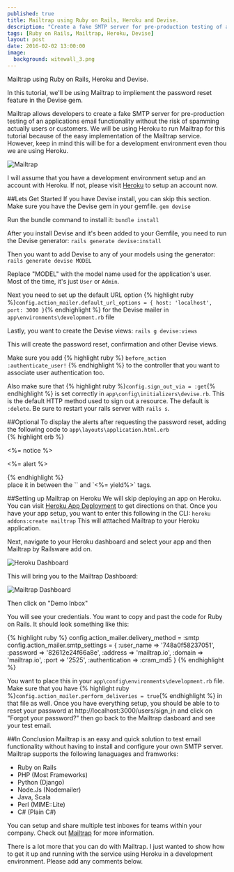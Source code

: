 ```yaml
---
published: true
title: Mailtrap using Ruby on Rails, Heroku and Devise.
description: "Create a fake SMTP server for pre-production testing of an applications email functionality without the risk of spamming actually users or customers"
tags: [Ruby on Rails, Mailtrap, Heroku, Devise]
layout: post   
date: 2016-02-02 13:00:00
image:
  background: witewall_3.png
---
```


Mailtrap using Ruby on Rails, Heroku and Devise. 

In this tutorial, we'll be using Mailtrap to impliement the password reset feature in the Devise gem.

Mailtrap allows developers to create a fake SMTP server for pre-production testing of an applications email functionality without the risk of spamming actually users or customers. We will be using Heroku to run Mailtrap for this tutorial because of the easy implementation of the Mailtrap service. However, keep in mind this will be for a development environment even thou we are using Heroku.

![Mailtrap](https://s3.amazonaws.com/github-mtdavis/mailtrap-home.jpg)

I will assume that you have a development environment setup and an account with Heroku. If not, please visit [Heroku](http://heroku.com) to setup an account now.

##Lets Get Started
If you have Devise install, you can skip this section.
Make sure you have the Devise gem in your gemfile.
`gem devise`

Run the bundle command to install it:
`bundle install`

After you install Devise and it's been added to your Gemfile, you need to run the Devise generator:
`rails generate devise:install`

Then you want to add Devise to any of your models using the generator:
`rails generate devise MODEL`

Replace "MODEL" with the model name used for the application's user. Most of the time, it's just `User` or `Admin`.

Next you need to set up the default URL option {% highlight ruby %}`config.action_mailer.default_url_options = { host: 'localhost', port: 3000 }`{% endhighlight %} for the Devise mailer in `app\environments\development.rb` file

Lastly, you want to create the Devise views:
`rails g devise:views`

This will create the password reset, confirmation and other Devise views.

Make sure you add {% highlight ruby %} `before_action :authenticate_user!` {% endhighlight %} to the controller that you want to associate user authentication too.

Also make sure that {% highlight ruby %}`config.sign_out_via = :get`{% endhighlight %} is set correctly in `app\config\initializers\devise.rb`. This is the default HTTP method used to sign out a resource. The default is `:delete`. Be sure to restart your rails server with `rails s`.

##Optional 
To display the alerts after requesting the password reset, adding the following code to `app\layouts\application.html.erb` <br> 
{% highlight erb %}
<p class="notice"><%= notice %></p>
<p class="alert"><%= alert %></p>
{% endhighlight %}
<br>
place it in between the `<body>` and `<%= yield%>` tags.

##Setting up Mailtrap on Heroku
We will skip deploying an app on Heroku. You can visit [Heroku App Deployment](https://devcenter.heroku.com/articles/git) to get directions on that. Once you have your app setup, you want to enter this following in the CLI: 
`heroku addons:create mailtrap` This will atttached Mailtrap to your Heroku application.

Next, navigate to your Heroku dashboard and select your app and then Mailtrap by Railsware add on.

![Heroku Dashboard](https://s3.amazonaws.com/github-mtdavis/heroku-db.JPG)


This will bring you to the Mailtrap Dashboard:

![Mailtrap Dashboard](https://s3.amazonaws.com/github-mtdavis/mailtrap-dash.JPG)

Then click on "Demo Inbox"

You will see your credentials. You want to copy and past the code for Ruby on Rails. It should look something like this:

{% highlight ruby %}
config.action_mailer.delivery_method = :smtp
config.action_mailer.smtp_settings = {
  :user_name => '748a0f58237051',
  :password => '82612e24f66a8e',
  :address => 'mailtrap.io',
  :domain => 'mailtrap.io',
  :port => '2525',
  :authentication => :cram_md5
}
{% endhighlight %}

You want to place this in your `app\config\environments\development.rb` file. Make sure that you have {% highlight ruby %}`config.action_mailer.perform_deliveries = true`{% endhighlight %} in that file as well. Once you have everything setup, you should be able to to reset your password at http://localhost:3000/users/sign_in and click on "Forgot your password?" then go back to the Mailtrap dasboard and see your test email.

##In Conclusion
Mailtrap is an easy and quick solution to test email functionality without having to install and configure your own SMTP server. Mailtrap supports the following lanaguages and framworks:

* Ruby on Rails
* PHP (Most Frameworks)
* Python (Django)
* Node.Js (Nodemailer)
* Java, Scala
* Perl (MIME::Lite)
* C# (Plain C#)

You can setup and share multiple test inboxes for teams within your company. Check out [Mailtrap](https://mailtrap.io/pricing) for more information.

There is a lot more that you can do with Mailtrap. I just wanted to show how to get it up and running with the service using Heroku in a development environment. Please add any comments below.
